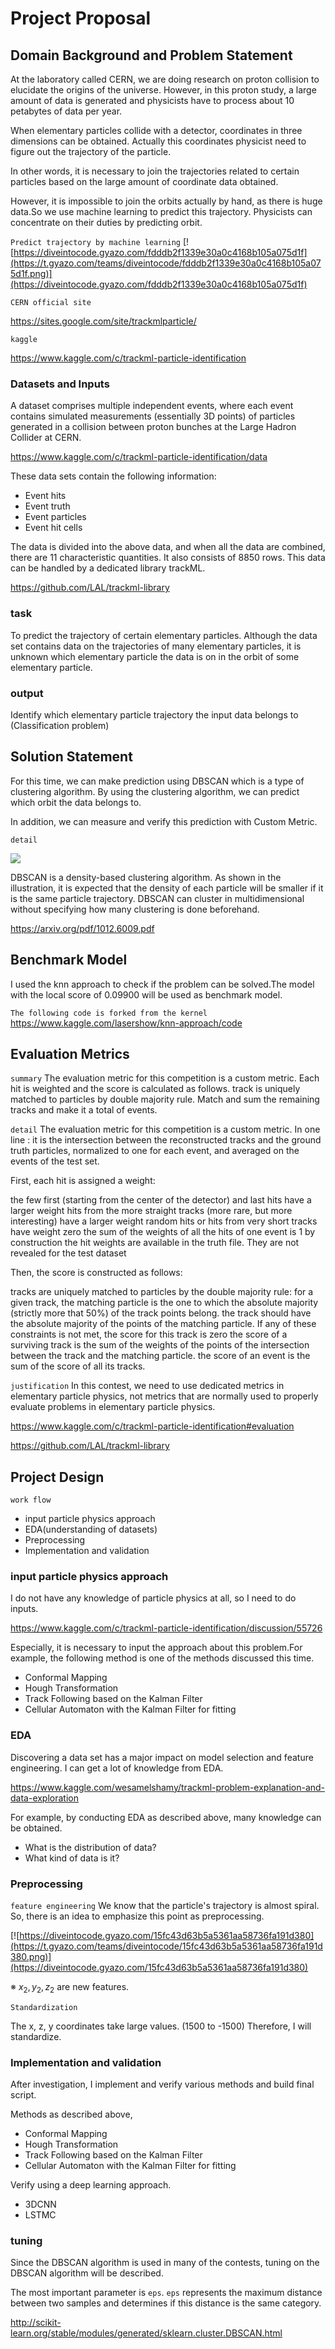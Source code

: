 # Project Proposal

## Domain Background and Problem Statement

At the laboratory called CERN, we are doing research on proton collision to elucidate the origins of the universe.
However, in this proton study, a large amount of data is generated and physicists have to process about 10 petabytes of data per year.

When elementary particles collide with a detector, coordinates in three dimensions can be obtained. Actually this coordinates physicist need to figure out the trajectory of the particle.

In other words, it is necessary to join the trajectories related to certain particles based on the large amount of coordinate data obtained.

However, it is impossible to join the orbits actually by hand, as there is huge data.So we use machine learning to predict this trajectory. Physicists can concentrate on their duties by predicting orbit.


`Predict trajectory by machine learning`
[![https://diveintocode.gyazo.com/fdddb2f1339e30a0c4168b105a075d1f](https://t.gyazo.com/teams/diveintocode/fdddb2f1339e30a0c4168b105a075d1f.png)](https://diveintocode.gyazo.com/fdddb2f1339e30a0c4168b105a075d1f)



`CERN official site`

https://sites.google.com/site/trackmlparticle/

`kaggle`

https://www.kaggle.com/c/trackml-particle-identification

### Datasets and Inputs

A dataset comprises multiple independent events, where each event contains simulated measurements (essentially 3D points) of particles generated in a collision between proton bunches at the Large Hadron Collider at CERN.

https://www.kaggle.com/c/trackml-particle-identification/data

These data sets contain the following information:

- Event hits
- Event truth
- Event particles
- Event hit cells

The data is divided into the above data, and when all the data are combined, there are 11 characteristic quantities. It also consists of 8850 rows. This data can be handled by a dedicated library trackML.

https://github.com/LAL/trackml-library


### task
To predict the trajectory of certain elementary particles. Although the data set contains data on the trajectories of many elementary particles, it is unknown which elementary particle the data is on in the orbit of some elementary particle.

### output
Identify which elementary particle trajectory the input data belongs to (Classification problem)


## Solution Statement

For this time, we can make prediction using DBSCAN which is a type of clustering algorithm. By using the clustering algorithm, we can predict which orbit the data belongs to.

In addition, we can measure and verify this prediction with Custom Metric.

`detail`

![](/Users/akihiro/udacity/machine-learning-capstone/report-images/DBSCAN-1.png)

DBSCAN is a density-based clustering algorithm. As shown in the illustration, it is expected that the density of each particle will be smaller if it is the same particle trajectory. DBSCAN can cluster in multidimensional without specifying how many clustering is done beforehand.

https://arxiv.org/pdf/1012.6009.pdf

## Benchmark Model

I used the knn approach to check if the problem can be solved.The model with the local score of 0.09900 will be used as benchmark model.

`The following code is forked from the kernel`
https://www.kaggle.com/lasershow/knn-approach/code

## Evaluation Metrics

`summary`
The evaluation metric for this competition is a custom metric.
Each hit is weighted and the score is calculated as follows.
track is uniquely matched to particles by double majority rule. Match and sum the remaining tracks and make it a total of events.

`detail`
The evaluation metric for this competition is a custom metric. In one line : it is the intersection between the reconstructed tracks and the ground truth particles, normalized to one for each event, and averaged on the events of the test set.

First, each hit is assigned a weight:

the few first (starting from the center of the detector) and last hits have a larger weight
hits from the more straight tracks (more rare, but more interesting) have a larger weight
random hits or hits from very short tracks have weight zero
the sum of the weights of all the hits of one event is 1 by construction
the hit weights are available in the truth file. They are not revealed for the test dataset

Then, the score is constructed as follows:

tracks are uniquely matched to particles by the double majority rule:
for a given track, the matching particle is the one to which the absolute majority (strictly more that 50%) of the track points belong.
the track should have the absolute majority of the points of the matching particle. If any of these constraints is not met, the score for this track is zero
the score of a surviving track is the sum of the weights of the points of the intersection between the track and the matching particle.
the score of an event is the sum of the score of all its tracks.

`justification`
In this contest, we need to use dedicated metrics in elementary particle physics, not metrics that are normally used to properly evaluate problems in elementary particle physics.

https://www.kaggle.com/c/trackml-particle-identification#evaluation

https://github.com/LAL/trackml-library

## Project Design

`work flow`

- input particle physics approach
- EDA(understanding of datasets)
- Preprocessing
- Implementation and validation

### input particle physics approach

I do not have any knowledge of particle physics at all, so I need to do inputs.

https://www.kaggle.com/c/trackml-particle-identification/discussion/55726

Especially, it is necessary to input the approach about this problem.For example, the following method is one of the methods discussed this time.

- Conformal Mapping
- Hough Transformation
- Track Following based on the Kalman Filter
- Cellular Automaton with the Kalman Filter for fitting

### EDA

Discovering a data set has a major impact on model selection and feature engineering. I can get a lot of knowledge from EDA.

https://www.kaggle.com/wesamelshamy/trackml-problem-explanation-and-data-exploration

For example, by conducting EDA as described above, many knowledge can be obtained.

- What is the distribution of data?
- What kind of data is it?

### Preprocessing

`feature engineering`
We know that the particle's trajectory is almost spiral.
So, there is an idea to emphasize this point as preprocessing.

[![https://diveintocode.gyazo.com/15fc43d63b5a5361aa58736fa191d380](https://t.gyazo.com/teams/diveintocode/15fc43d63b5a5361aa58736fa191d380.png)](https://diveintocode.gyazo.com/15fc43d63b5a5361aa58736fa191d380)

※ $x_2,y_2,z_2$ are new features.

`Standardization`

The x, z, y coordinates take large values. (1500 to -1500) Therefore, I will standardize.

### Implementation and validation

After investigation, I implement and verify various methods and build final script.

Methods as described above,

- Conformal Mapping
- Hough Transformation
- Track Following based on the Kalman Filter
- Cellular Automaton with the Kalman Filter for fitting

Verify using a deep learning approach.

- 3DCNN
- LSTMC

### tuning

Since the DBSCAN algorithm is used in many of the contests, tuning on the DBSCAN algorithm will be described.

The most important parameter is `eps`. `eps` represents the maximum distance between two samples and determines if this distance is the same category.

http://scikit-learn.org/stable/modules/generated/sklearn.cluster.DBSCAN.html
